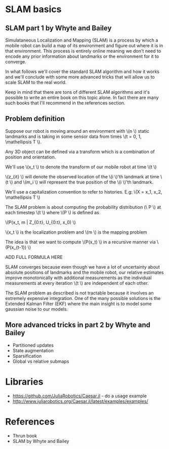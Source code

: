# SLAM basics

## SLAM part 1 by Whyte and Bailey

Simulataneous Localization and Mapping (SLAM) is a process by which a mobile robot can build a map of its environment and figure out where it is in that environment. This process is entirely online meaning we don't need to encode any prior information about landmarks or the environment for it to converge.

In what follows we'll cover the standard SLAM algorithm and how it works and we'll conclude with some more advanced tricks that will allow us to scale SLAM to the real world.

Keep in mind that there are tons of different SLAM algorithms and it's possible to write an entire book on this topic alone. In fact there are many such books that I'll recommend in the references section.

## Problem definition

Suppose our robot is moving around an environment with \\(n \\) static landmarks and is taking in some sensor data from times \\(t = 0, 1, \mathellipsis  T \\).

Any 3D object can be defined via a transform which is a combination of position and orientation. 

We'll use \\(x_t \\) to denote the transform of our mobile robot at time \\(t \\)

\\(z_{it} \\) will denote the observed location of the \\(i \\)'th landmark at time \\(t \\) and \\(m_i \\) will represent the true position of the \\(i \\)'th landmark.

We'll use a capitalization convention to refer to histories. E.g: \\(X = x_1, x_2, \mathellipsis T \\)

The SLAM problem is about computing the probability distribution (\\ P \\) at each timestep \\(t \\) where \\(P \\) is defined as

\\(P(x_t, m | Z_{0:t}, U_{0:t}, x_0) \\)

\\(x_t \\) is the localization problem and \\(m \\) is the mapping problem

The idea is that we want to compute \\(P(x_t) \\) in a recursive manner via \\(P(x_{t-1}) \\) 

ADD FULL FORMULA HERE

SLAM converges because even though we have a lot of uncertainty about absolute positions of landmarks and the mobile robot, our relative estimates improve monotonically with additional measurements as the individual measurements at every iteration \\(t \\) are independent of each other.

The SLAM problem as described is not tractable because it involves an extremely expensive integration. One of the many possible solutions is the Extended Kalman Filter (EKF) where the main insight is to model some gaussian noise to our models.


## More advanced tricks in part 2 by Whyte and Bailey
 * Partitioned updates
 * State augmentation
 * Sparsification
 * Global vs relative submaps


# Libraries
* https://github.com/JuliaRobotics/Caesar.jl - do a usage example
* http://www.juliarobotics.org/Caesar.jl/latest/examples/examples/

# References
* Thrun book
* SLAM by Whyte and Bailey